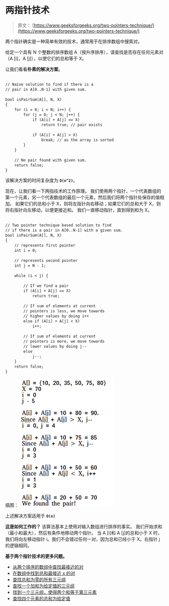 # 两指针技术

> 原文： [https://www.geeksforgeeks.org/two-pointers-technique/](https://www.geeksforgeeks.org/two-pointers-technique/)

两个指针确实是一种简单有效的技术，通常用于在排序数组中搜索对。

给定一个具有 N 个整数的排序数组 A（按升序排序），请查找是否存在任何元素对（A [i]，A [j]），以使它们的总和等于 X。

让我们看看**朴素的解决方案**。

```

// Naive solution to find if there is a 
// pair in A[0..N-1] with given sum. 

bool isPairSum(A[], N, X) 
{ 
    for (i = 0; i < N; i++) { 
        for (j = 0; j < N; j++) { 
            if (A[i] + A[j] == X) 
                return true; // pair exists 

            if (A[i] + A[j] > X) 
                break; // as the array is sorted 
        } 
    } 

    // No pair found with given sum. 
    return false; 
} 

```

该解决方案的时间复杂度为 **`O(n^2)`**。

现在，让我们看一下两指技术的工作原理。 我们使用两个指针，一个代表数组的第一个元素，另一个代表数组的最后一个元素，然后我们将两个指针处保存的值相加。 如果它们的总和小于 X，则将左指针向右移动；如果它们的总和大于 X，则将右指针向左移动，以便更接近和。 我们一直移动指针，直到得到和为 X。

```

// Two pointer technique based solution to find 
// if there is a pair in A[0..N-1] with a given sum. 
bool isPairSum(A[], N, X) 
{ 
    // represents first pointer 
    int i = 0; 

    // represents second pointer 
    int j = N - 1; 

    while (i < j) { 

        // If we find a pair 
        if (A[i] + A[j] == X) 
            return true; 

        // If sum of elements at current 
        // pointers is less, we move towards 
        // higher values by doing i++ 
        else if (A[i] + A[j] < X) 
            i++; 

        // If sum of elements at current 
        // pointers is more, we move towards 
        // lower values by doing j-- 
        else
            j--; 
    } 
    return false; 
} 

```

插图：
![](img/6a7e9431df4ffd7d3981d3c61d689fa5.png)

上述解决方案适用于 **`O(n)`**

**这是如何工作的？**
该算法基本上使用对输入数组进行排序的事实。 我们开始求和（最小和最大），然后有条件地移动两个指针。 当 A [i]和 A [j]的总和小于 X 时，我们将向左移动指针 i。我们不会错过任何一对，因为总和已经小于 X。右指针 j 的逻辑相同。

 **基于两个指针技术的更多问题。**

*   [从两个排序的数组中查找最接近的对](https://www.geeksforgeeks.org/given-two-sorted-arrays-number-x-find-pair-whose-sum-closest-x/)
*   [在数组中找到总和最接近 x 的对](https://www.geeksforgeeks.org/given-sorted-array-number-x-find-pair-array-whose-sum-closest-x/)
*   [查找总和为零的所有三元组](https://www.geeksforgeeks.org/find-triplets-array-whose-sum-equal-zero/)
*   [查找一个加和为给定值的三元组](https://www.geeksforgeeks.org/find-a-triplet-that-sum-to-a-given-value/)
*   [找到一个三元组，使得两个和等于第三元素](https://www.geeksforgeeks.org/find-triplet-sum-two-equals-third-element/)
*   [查找四个元素的总和为给定值](https://www.geeksforgeeks.org/find-four-numbers-with-sum-equal-to-given-sum/)



